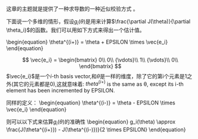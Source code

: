 这章的主题就是提供了一种求导数的一种近似校验方式 。

下面说一个多维的情形，假设$g_i(\theta)$是用来计算$\frac{\partial J(\theta)}{\partial \theta_i}$的函数。我们可以用如下方式来得出一个估计值。

\begin{equation}
\theta^{(i+)} = \theta + EPSILON \times \vec{e_i} 
\end{equation}

$$
\vec{e_i} = \begin{bmatrix}
        0\\
        0\\
        {\vdots}\\
        1\\
        {\vdots}\\
        0\\
        \end{bmatrix} 
$$
$\vec{e_i}$是一个$i$-th basis vector,和$\theta$是一样的维度，除了它的第i个元素是1之外(其它的元素都是0),这就意味着:
 $theta^{(i+)}$ is the same as θ, except its i-th element has been incremented by EPSILON. 

同样的定义：
\begin{equation}
\theta^{(i-)} = \theta - EPSILON \times \vec{e_i} 
\end{equation}

则可以以下式来估算$g_i(\theta)$的准确性
\begin{equation}
g_i(\theta) \approx \frac{J(\theta^{(i+)}) - J(\theta^{(i-)})}{2 \times EPSILON} 
\end{equation}
